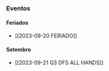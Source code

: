 
### Eventos

#### Feriados

- [[2023-09-20 FERIADO]]

#### Setembro

- [[2023-09-21 Q3 DFS ALL HANDS]]
